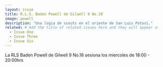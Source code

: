 ```yaml
---
layout: issue
title: R.L.S. Baden Powell de Gilwell 9 No.18
image: powell
description: "Una logia de scouts en el oriente de San Luis Potosí."
related: # Add the title of related issues here and they will appear at the bottom of the page
  - Issue One
  - Issue Three
  - Issue Six
---
```

La RLS Baden Powell de Gilwell 9 No.18 sesiona los miercoles de 18:00 - 20:00hrs